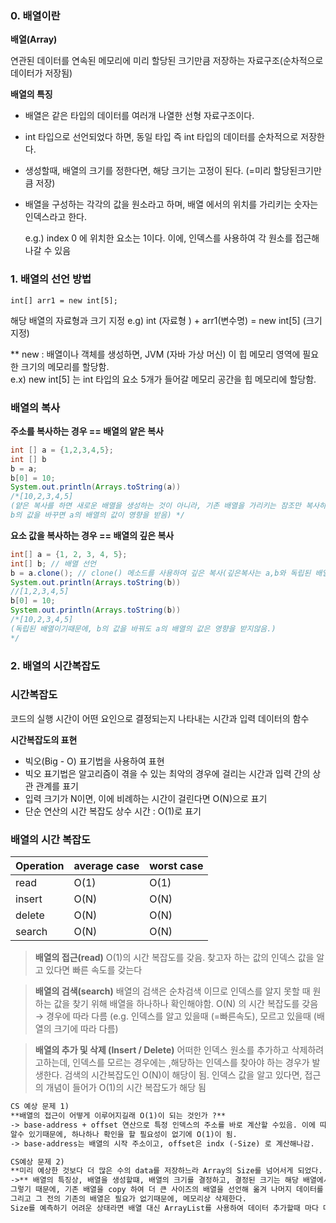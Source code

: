 ### 0. 배열이란

**배열(Array)** 

 연관된 데이터를 연속된 메모리에 미리 할당된 크기만큼 저장하는 자료구조(순차적으로 데이터가 저장됨)

**배열의 특징**

- 배열은 같은 타입의 데이터를 여러개 나열한 선형 자료구조이다.
- int 타입으로 선언되었다 하면, 동일 타입 즉 int 타입의 데이터를 순차적으로 저장한다.
- 생성할때, 배열의 크기를 정한다면, 해당 크기는 고정이 된다. (=미리 할당된크기만큼 저장)
- 배열을 구성하는 각각의 값을 원소라고 하며, 배열 에서의 위치를 가리키는 숫자는 인덱스라고 한다.
    
    e.g.) index 0 에 위치한 요소는 1이다. 
    이에, 인덱스를 사용하여 각 원소를 접근해 나갈 수 있음
    

### 1. 배열의 선언 방법

`int[] arr1 = new int[5];`

해당 배열의 자료형과 크기 지정 
e.g) int (자료형 ) + arr1(변수명) = new int[5] (크기지정)

** new : 배열이나 객체를 생성하면, JVM (자바 가상 머신) 이 힙 메모리 영역에 필요한 크기의 메모리를 할당함. <br>
e.x) new int[5] 는 int 타입의 요소 5개가 들어갈 메모리 공간을 힙 메모리에 할당함. 

### 배열의 복사

**주소를 복사하는 경우 == 배열의 얕은 복사** 

```java
int [] a = {1,2,3,4,5};
int [] b 
b = a; 
b[0] = 10;
System.out.println(Arrays.toString(a))
/*[10,2,3,4,5]
(얕은 복사를 하면 새로운 배열을 생성하는 것이 아니라, 기존 배열을 가리키는 잠조만 복사하는것이기에
b의 값을 바꾸면 a의 배열의 값이 영향을 받음) */
```

**요소 값을 복사하는 경우 == 배열의 깊은 복사**

```java
int[] a = {1, 2, 3, 4, 5};
int[] b; // 배열 선언
b = a.clone(); // clone() 메소드를 사용하여 깊은 복사(깊은복사는 a,b와 독립된 배열)
System.out.println(Arrays.toString(b))
//[1,2,3,4,5]
b[0] = 10; 
System.out.println(Arrays.toString(b))
/*[10,2,3,4,5]
(독립된 배열이기때문에, b의 값을 바꿔도 a의 배열의 값은 영향을 받지않음.)
*/
```

### 2. 배열의 시간복잡도

### 시간복잡도

코드의 실행 시간이 어떤 요인으로 결정되는지 나타내는 시간과 입력 데이터의 함수

**시간복잡도의 표현**

- 빅오(Big - O) 표기법을 사용하여 표현
- 빅오 표기법은 알고리즘이 겪을 수 있는 최악의 경우에 걸리는 시간과 입력 간의 상관 관계를 표기
- 입력 크기가 N이면, 이에 비례하는 시간이 걸린다면 O(N)으로 표기
- 단순 연산의 시간 복잡도 상수 시간 : O(1)로 표기

### 배열의 시간 복잡도

| Operation | average case | worst case |
| --- | --- | --- |
| read | O(1) | O(1) |
| insert | O(N)  | O(N)  |
| delete | O(N)  | O(N)  |
| search | O(N)  | O(N)  |

> **배열의 접근(read)** 
 O(1)의 시간 복잡도를 갖음. 찾고자 하는 값의 인덱스 값을 알고 있다면 빠른 속도를 갖는다
> 

> **배열의 검색(search)** 
배열의 검색은 순차검색 이므로 인덱스를 알지 못할 때 원하는 값을 찾기 위해 배열을 하나하나 확인해야함. 
O(N) 의 시간 복잡도를 갖음 → 경우에 따라 다름 (e.g. 인덱스를 알고 있을때 (=빠른속도), 모르고 있을때 (배열의 크기에 따라 다름)
> 

> **배열의 추가 및 삭제 (Insert / Delete)**
어떠한 인덱스 원소를 추가하고 삭제하려고하는데, 인덱스를 모르는 경우에는 ,해당하는 인덱스를 찾아야 하는 경우가 발생한다. 검색의 시간복잡도인 O(N)이 해당이 됨. 
인덱스 값을 알고 있다면, 접근의 개념이 들어가 O(1)의 시간 복잡도가 해당 됨
> 

```markdown
CS 예상 문제 1)
**배열의 접근이 어떻게 이루어지길래 O(1)이 되는 것인가 ?**
-> base-address + offset 연산으로 특정 인덱스의 주소를 바로 계산할 수있음. 이에 따라 인덱스 값을 
알수 있기때문에, 하나하나 확인을 할 필요성이 없기에 O(1)이 됨.
-> base-address는 배열의 시작 주소이고, offset은 indx (-Size) 로 계산해나감. 

CS예상 문제 2)
**미리 예상한 것보다 더 많은 수의 data를 저장하느라 Array의 Size를 넘어서게 되었다. 어떻게 해결할 수있는것인가?
->** 배열의 특징상, 배열을 생성할떄, 배열의 크기를 결정하고, 결정된 크기는 해당 배열에서 고정된 크기가 된다. 
그렇기 때문에, 기존 배열을 copy 하여 더 큰 사이즈의 배열을 선언해 옮겨 나머지 데이터를 할당한다. 
그리고 그 전의 기존의 배열은 필요가 없기때문에, 메모리상 삭제한다. 
Size를 예측하기 어려운 상태라면 배열 대신 ArrayList를 사용하여 데이터 추가할때 마다 메모리를 할당하는 방식으로 변경한다**.** 

```

